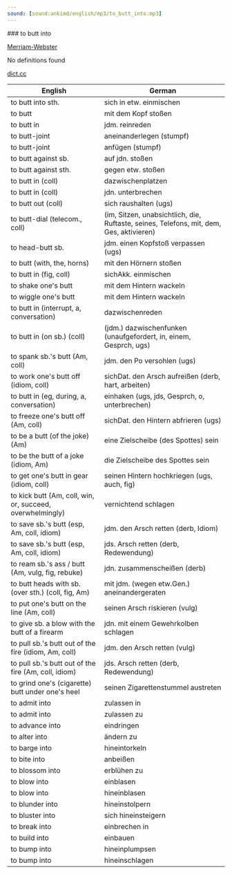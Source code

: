 ```yaml
---
sound: [sound:ankimd/english/mp3/to_butt_into.mp3]
---
```


\### to butt into

[Merriam-Webster](https://www.merriam-webster.com/dictionary/to+butt+into)

No definitions found

[dict.cc](https://www.dict.cc/to+butt+into)

| English        | German       |
| -------------- | ------------ |
| to butt into sth. | sich in etw. einmischen |
| to butt | mit dem Kopf stoßen |
| to butt in | jdm. reinreden |
| to butt-joint | aneinanderlegen (stumpf) |
| to butt-joint | anfügen (stumpf) |
| to butt against sb. | auf jdn. stoßen |
| to butt against sth. | gegen etw. stoßen |
| to butt in (coll) | dazwischenplatzen |
| to butt in (coll) | jdn. unterbrechen |
| to butt out (coll) | sich raushalten (ugs) |
| to butt-dial (telecom., coll) |  (im, Sitzen, unabsichtlich, die, Ruftaste, seines, Telefons, mit, dem, Ges, aktivieren) |
| to head-butt sb. | jdm. einen Kopfstoß verpassen (ugs) |
| to butt (with, the, horns) | mit den Hörnern stoßen |
| to butt in (fig, coll) | sichAkk. einmischen |
| to shake one's butt | mit dem Hintern wackeln |
| to wiggle one's butt | mit dem Hintern wackeln |
| to butt in (interrupt, a, conversation) | dazwischenreden |
| to butt in (on sb.) (coll) | (jdm.) dazwischenfunken (unaufgefordert, in, einem, Gesprch, ugs) |
| to spank sb.'s butt (Am, coll) | jdm. den Po versohlen (ugs) |
| to work one's butt off (idiom, coll) | sichDat. den Arsch aufreißen (derb, hart, arbeiten) |
| to butt in (eg, during, a, conversation) | einhaken (ugs, jds, Gesprch, o, unterbrechen) |
| to freeze one's butt off (Am, coll) | sichDat. den Hintern abfrieren (ugs) |
| to be a butt (of the joke) (Am) | eine Zielscheibe (des Spottes) sein |
| to be the butt of a joke (idiom, Am) | die Zielscheibe des Spottes sein |
| to get one's butt in gear (idiom, coll) | seinen Hintern hochkriegen (ugs, auch, fig) |
| to kick butt (Am, coll, win, or, succeed, overwhelmingly) | vernichtend schlagen |
| to save sb.'s butt (esp, Am, coll, idiom) | jdm. den Arsch retten (derb, Idiom) |
| to save sb.'s butt (esp, Am, coll, idiom) | jds. Arsch retten (derb, Redewendung) |
| to ream sb.'s ass / butt (Am, vulg, fig, rebuke) | jdn. zusammenscheißen (derb) |
| to butt heads with sb. (over sth.) (coll, fig, Am) | mit jdm. (wegen etw.Gen.) aneinandergeraten |
| to put one's butt on the line (Am, coll) | seinen Arsch riskieren (vulg) |
| to give sb. a blow with the butt of a firearm | jdn. mit einem Gewehrkolben schlagen |
| to pull sb.'s butt out of the fire (idiom, Am, coll) | jdm. den Arsch retten (vulg) |
| to pull sb.'s butt out of the fire (Am, coll, idiom) | jds. Arsch retten (derb, Redewendung) |
| to grind one's (cigarette) butt under one's heel | seinen Zigarettenstummel austreten |
| to admit into | zulassen in |
| to admit into | zulassen zu |
| to advance into | eindringen |
| to alter into | ändern zu |
| to barge into | hineintorkeln |
| to bite into | anbeißen |
| to blossom into | erblühen zu |
| to blow into | einblasen |
| to blow into | hineinblasen |
| to blunder into | hineinstolpern |
| to bluster into | sich hineinsteigern |
| to break into | einbrechen in |
| to build into | einbauen |
| to bump into | hineinplumpsen |
| to bump into | hineinschlagen |
